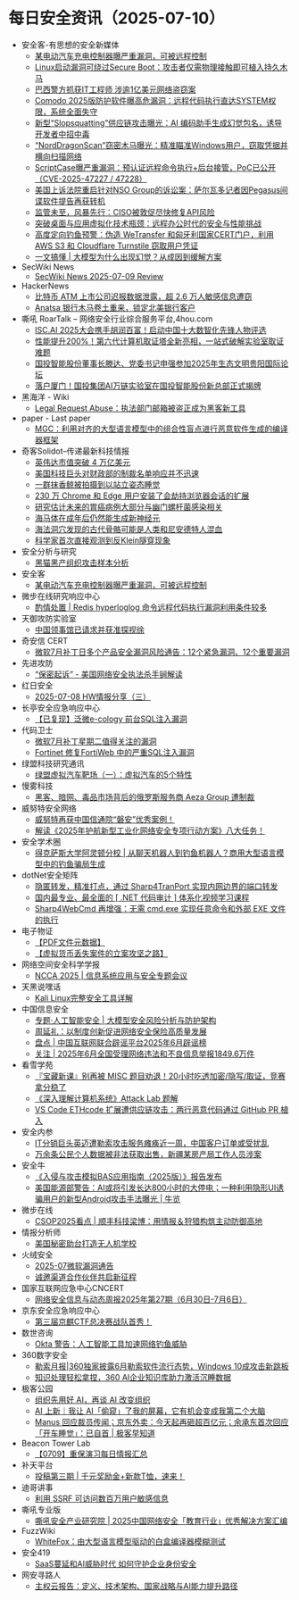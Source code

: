 # 每日安全资讯（2025-07-10）

- 安全客-有思想的安全新媒体
  - [某电动汽车充电控制器曝严重漏洞，可被远程控制](https://www.anquanke.com/post/id/309651)
  - [Linux启动漏洞可绕过Secure Boot：攻击者仅需物理接触即可植入持久木马](https://www.anquanke.com/post/id/309592)
  - [巴西警方抓获IT工程师 涉逾1亿美元网络盗窃案](https://www.anquanke.com/post/id/309596)
  - [Comodo 2025版防护软件曝高危漏洞：远程代码执行直达SYSTEM权限，系统全面失守](https://www.anquanke.com/post/id/309600)
  - [新型“Slopsquatting”供应链攻击曝光：AI 编码助手生成幻觉包名，诱导开发者中招中毒](https://www.anquanke.com/post/id/309608)
  - [“NordDragonScan”窃密木马曝光：精准瞄准Windows用户，窃取凭据并横向扫描网络](https://www.anquanke.com/post/id/309614)
  - [ScriptCase曝严重漏洞：预认证远程命令执行+后台接管，PoC已公开（CVE-2025-47227 / 47228）](https://www.anquanke.com/post/id/309582)
  - [美国上诉法院重启针对NSO Group的诉讼案：萨尔瓦多记者因Pegasus间谍软件提告再获转机](https://www.anquanke.com/post/id/309621)
  - [监管未至，风暴先行：CISO被敦促尽快修复API风险](https://www.anquanke.com/post/id/309625)
  - [突破桌面与应用虚拟化技术瓶颈：远程办公时代的安全与性能挑战](https://www.anquanke.com/post/id/309631)
  - [高度定向钓鱼预警：伪造 WeTransfer 和匈牙利国家CERT门户，利用 AWS S3 和 Cloudflare Turnstile 窃取用户凭证](https://www.anquanke.com/post/id/309638)
  - [一文搞懂 | 大模型为什么出现幻觉？从成因到缓解方案](https://www.anquanke.com/post/id/309642)
- SecWiki News
  - [SecWiki News 2025-07-09 Review](http://www.sec-wiki.com/?2025-07-09)
- HackerNews
  - [比特币 ATM 上市公司迟报数据泄露，超 2.6 万人敏感信息遭窃](https://hackernews.cc/archives/59672)
  - [Anatsa 银行木马卷土重来，锁定北美银行客户](https://hackernews.cc/archives/59669)
- 嘶吼 RoarTalk – 网络安全行业综合服务平台,4hou.com
  - [ISC.AI 2025大会携手胡润百富！启动中国十大数智化先锋人物评选](https://www.4hou.com/posts/qoq2)
  - [性能提升200%！第六代计算机取证塔全新亮相，一站式破解实验室取证难题](https://www.4hou.com/posts/l0l5)
  - [国投智能股份董事长滕达、党委书记申强参加2025年生态文明贵阳国际论坛](https://www.4hou.com/posts/kgk5)
  - [落户厦门！国投集团AI万链实验室在国投智能股份新总部正式揭牌](https://www.4hou.com/posts/jBjR)
- 黑海洋 - Wiki
  - [Legal Request Abuse：执法部门邮箱被盗正成为黑客新工具](https://blog.upx8.com/4824)
- paper - Last paper
  - [MGC：利用对齐的大型语言模型中的组合性盲点进行恶意软件生成的编译器框架](https://paper.seebug.org/3336/)
- 奇客Solidot–传递最新科技情报
  - [英伟达市值突破 4 万亿美元](https://www.solidot.org/story?sid=81760)
  - [美国科技巨头对财政部的制裁名单响应并不迅速](https://www.solidot.org/story?sid=81759)
  - [一群抹香鲸被拍摄到以站立姿态睡觉](https://www.solidot.org/story?sid=81758)
  - [230 万 Chrome 和 Edge 用户安装了会劫持浏览器会话的扩展](https://www.solidot.org/story?sid=81757)
  - [研究估计未来的胃癌病例大部分与幽门螺杆菌感染相关](https://www.solidot.org/story?sid=81756)
  - [海马体在成年后仍然能生成新神经元](https://www.solidot.org/story?sid=81755)
  - [海法洞穴发现的古代骨骼可能是人类和尼安德特人混血](https://www.solidot.org/story?sid=81754)
  - [科学家首次直接观测到反Klein隧穿现象](https://www.solidot.org/story?sid=81753)
- 安全分析与研究
  - [黑猫黑产组织攻击样本分析](https://mp.weixin.qq.com/s?__biz=MzA4ODEyODA3MQ==&mid=2247492685&idx=1&sn=071cc3e8af155a71b22de39e30faa332)
- 安全客
  - [某电动汽车充电控制器曝严重漏洞，可被远程控制](https://mp.weixin.qq.com/s?__biz=MzA5ODA0NDE2MA==&mid=2649788773&idx=1&sn=55305289f7f57f30bee8bcac340fbe90)
- 微步在线研究响应中心
  - [酌情处置 | Redis hyperloglog 命令远程代码执行漏洞利用条件较多](https://mp.weixin.qq.com/s?__biz=Mzg5MTc3ODY4Mw==&mid=2247507834&idx=1&sn=cb2a5fffe56db189abdb84f8cf483df4)
- 天御攻防实验室
  - [中国领事馆已请求并获准探视徐](https://mp.weixin.qq.com/s?__biz=MzU0MzgyMzM2Nw==&mid=2247486425&idx=1&sn=95e5834239196f1cde95708113abe100)
- 奇安信 CERT
  - [微软7月补丁日多个产品安全漏洞风险通告：12个紧急漏洞、12个重要漏洞](https://mp.weixin.qq.com/s?__biz=MzU5NDgxODU1MQ==&mid=2247503573&idx=1&sn=23659d5f1d53b4d6927caad698660884)
- 先进攻防
  - [“保密起诉” - 美国网络安全执法杀手锏解读](https://mp.weixin.qq.com/s?__biz=MzI1MDA1MjcxMw==&mid=2649908525&idx=1&sn=b2b9946bdb1d3861efda809c581caaa8)
- 红日安全
  - [2025-07-08 HW情报分享（三）](https://mp.weixin.qq.com/s?__biz=MzI4NjEyMDk0MA==&mid=2649851850&idx=1&sn=fbd1424d470d489fbb9a342e2724833c)
- 长亭安全应急响应中心
  - [【已复现】泛微e-cology 前台SQL注入漏洞](https://mp.weixin.qq.com/s?__biz=MzIwMDk1MjMyMg==&mid=2247492872&idx=1&sn=90db05effb93a6cd8efb63c5fa4dfa0d)
- 代码卫士
  - [微软7月补丁星期二值得关注的漏洞](https://mp.weixin.qq.com/s?__biz=MzI2NTg4OTc5Nw==&mid=2247523530&idx=1&sn=df2ccc1c3c4a214c1b1a95b51694da62)
  - [Fortinet 修复FortiWeb 中的严重SQL注入漏洞](https://mp.weixin.qq.com/s?__biz=MzI2NTg4OTc5Nw==&mid=2247523530&idx=2&sn=e19607b9a1bbf6bc70c902e40f0de1d3)
- 绿盟科技研究通讯
  - [绿盟虚拟汽车靶场（一）：虚拟汽车的5个特性](https://mp.weixin.qq.com/s?__biz=MzIyODYzNTU2OA==&mid=2247498884&idx=1&sn=9c730477fd5e9c9570545fcb9164956b)
- 慢雾科技
  - [黑客、暗网、毒品市场背后的俄罗斯服务商 Aeza Group 遭制裁](https://mp.weixin.qq.com/s?__biz=MzU4ODQ3NTM2OA==&mid=2247502618&idx=1&sn=5bb6638c4d4491a82263d06e8a361194)
- 威努特安全网络
  - [威努特再获中国信通院“磐安”优秀案例！](https://mp.weixin.qq.com/s?__biz=MzAwNTgyODU3NQ==&mid=2651134223&idx=1&sn=86217b84e90660a378cd5cf4ef2109ac)
  - [解读《2025年护航新型工业化网络安全专项行动方案》八大任务！](https://mp.weixin.qq.com/s?__biz=MzAwNTgyODU3NQ==&mid=2651134187&idx=1&sn=d663bf084b34421d48bb5fe8cf468a2a)
- 安全学术圈
  - [得克萨斯大学阿灵顿分校 | 从聊天机器人到钓鱼机器人？商用大型语言模型中的钓鱼骗局生成](https://mp.weixin.qq.com/s?__biz=MzU5MTM5MTQ2MA==&mid=2247492890&idx=1&sn=e0a5e2e1bb1ed75e36c332cafe5c5976)
- dotNet安全矩阵
  - [隐匿转发，精准打点，通过 Sharp4TranPort 实现内网边界的端口转发](https://mp.weixin.qq.com/s?__biz=MzUyOTc3NTQ5MA==&mid=2247500047&idx=1&sn=666884e039408d7814148dbdb174012d)
  - [国内最专业、最全面的 [ .NET 代码审计 ] 体系化视频学习课程](https://mp.weixin.qq.com/s?__biz=MzUyOTc3NTQ5MA==&mid=2247500047&idx=2&sn=6091c4ef60da19b05529080f587b3b64)
  - [Sharp4WebCmd 再增强：无需 cmd.exe 实现任意命令和外部 EXE 文件的执行](https://mp.weixin.qq.com/s?__biz=MzUyOTc3NTQ5MA==&mid=2247500047&idx=3&sn=5898537334a055772190b5534432a58f)
- 电子物证
  - [【PDF文件元数据】](https://mp.weixin.qq.com/s?__biz=MzAwNDcwMDgzMA==&mid=2651048516&idx=1&sn=6147584579d58843b3cf8f88bbdbc0b3)
  - [【虚拟货币丢失案件的立案攻坚之路】](https://mp.weixin.qq.com/s?__biz=MzAwNDcwMDgzMA==&mid=2651048516&idx=2&sn=648a9884a768e6b215ab54a0c049bc03)
- 网络空间安全科学学报
  - [NCCA 2025 | 信息系统应用与安全专题会议](https://mp.weixin.qq.com/s?__biz=MzI0NjU2NDMwNQ==&mid=2247505700&idx=1&sn=cf58329928d1389a80783c71bc354a49)
- 天黑说嘿话
  - [Kali Linux完整安全工具详解](https://mp.weixin.qq.com/s?__biz=MzI5NTQ5MTAzMA==&mid=2247484505&idx=1&sn=c8c4fe734de6502f67585f406b8441cc)
- 中国信息安全
  - [专题·人工智能安全 | 大模型安全风险分析与防护架构](https://mp.weixin.qq.com/s?__biz=MzA5MzE5MDAzOA==&mid=2664245362&idx=1&sn=4f30720a3a7c270de1f120b6710a4a2e)
  - [周延礼：以制度创新促进网络安全保险高质量发展](https://mp.weixin.qq.com/s?__biz=MzA5MzE5MDAzOA==&mid=2664245362&idx=2&sn=f302c0ccb1906e68bacac335fcf60242)
  - [盘点 | 中国互联网联合辟谣平台2025年6月辟谣榜](https://mp.weixin.qq.com/s?__biz=MzA5MzE5MDAzOA==&mid=2664245362&idx=3&sn=f93c1fbdaed40216d65e777ec3a38862)
  - [关注 | 2025年6月全国受理网络违法和不良信息举报1849.6万件](https://mp.weixin.qq.com/s?__biz=MzA5MzE5MDAzOA==&mid=2664245362&idx=4&sn=9569d5eeb642276e581366196681ca14)
- 看雪学苑
  - [『宝藏新课』别再被 MISC 题目劝退！20小时吃透加密/隐写/取证，竞赛拿分稳了](https://mp.weixin.qq.com/s?__biz=MjM5NTc2MDYxMw==&mid=2458597035&idx=1&sn=8a8fa136541038a3213a81c506b20dec)
  - [《深入理解计算机系统》Attack Lab 题解](https://mp.weixin.qq.com/s?__biz=MjM5NTc2MDYxMw==&mid=2458597035&idx=2&sn=15cd3d4c6fa9fa195612b96f04ceef50)
  - [VS Code ETHcode 扩展遭供应链攻击：两行恶意代码通过 GitHub PR 植入](https://mp.weixin.qq.com/s?__biz=MjM5NTc2MDYxMw==&mid=2458597035&idx=3&sn=948229437771358282ada8c37368af7c)
- 安全内参
  - [IT分销巨头英迈遭勒索攻击服务瘫痪近一周，中国客户订单或受扰乱](https://mp.weixin.qq.com/s?__biz=MzI4NDY2MDMwMw==&mid=2247514662&idx=1&sn=8ec25c4f6ae64e1e6fa6473b426e4623)
  - [万余条公民个人数据被非法获取出售，新疆某房产局工作人员涉案](https://mp.weixin.qq.com/s?__biz=MzI4NDY2MDMwMw==&mid=2247514662&idx=2&sn=2f67c8adbd27ae2eeb700cce2174efbd)
- 安全牛
  - [《入侵与攻击模拟BAS应用指南（2025版）》报告发布](https://mp.weixin.qq.com/s?__biz=MjM5Njc3NjM4MA==&mid=2651137684&idx=1&sn=2ba993d9556c1283ec697f86b0c6cda6)
  - [美国能源部警告：AI或将引发长达800小时的大停电；一种利用隐形UI诱骗用户的新型Android攻击手法曝光 | 牛览](https://mp.weixin.qq.com/s?__biz=MjM5Njc3NjM4MA==&mid=2651137684&idx=2&sn=a1b4c3adb1431010064ee5c6211687d0)
- 微步在线
  - [CSOP2025看点 | 顺丰科技梁博：用情报＆狩猎构筑主动防御高地](https://mp.weixin.qq.com/s?__biz=MzI5NjA0NjI5MQ==&mid=2650184262&idx=1&sn=36d56566714441949ae811ef07d4a4e9)
- 情报分析师
  - [美国秘密助台打造无人机学校](https://mp.weixin.qq.com/s?__biz=MzA3Mjc1MTkwOA==&mid=2650561731&idx=1&sn=2f8357cf928fe2a96565d145f37f9b72)
- 火绒安全
  - [2025-07微软漏洞通告](https://mp.weixin.qq.com/s?__biz=MzI3NjYzMDM1Mg==&mid=2247525965&idx=1&sn=4cce799f1eac9ea200619ceea69704db)
  - [诚邀渠道合作伙伴共启新征程](https://mp.weixin.qq.com/s?__biz=MzI3NjYzMDM1Mg==&mid=2247525965&idx=2&sn=e5d38f82f34b0215357b1072b9902da2)
- 国家互联网应急中心CNCERT
  - [网络安全信息与动态周报2025年第27期（6月30日-7月6日）](https://mp.weixin.qq.com/s?__biz=MzIwNDk0MDgxMw==&mid=2247500106&idx=1&sn=3a2cb73a548c900c440723d559988fb6)
- 京东安全应急响应中心
  - [第三届京麒CTF总决赛战队首秀！](https://mp.weixin.qq.com/s?__biz=MjM5OTk2MTMxOQ==&mid=2727849110&idx=1&sn=f11b9df7b3b204f986d1b365c312aaac)
- 数世咨询
  - [Okta 警告：人工智能工具加速网络钓鱼威胁](https://mp.weixin.qq.com/s?__biz=MzkxNzA3MTgyNg==&mid=2247539530&idx=1&sn=5963c7b3009b0cbc2cb61f42b685286b)
- 360数字安全
  - [勒索月报|360独家披露6月勒索软件流行态势，Windows 10成攻击新跳板](https://mp.weixin.qq.com/s?__biz=MzA4MTg0MDQ4Nw==&mid=2247581165&idx=1&sn=ff4f6f4a81265044515cf364193bc20f)
  - [知识处理轻松拿捏，360 AI企业知识库助力激活沉睡数据](https://mp.weixin.qq.com/s?__biz=MzA4MTg0MDQ4Nw==&mid=2247581165&idx=2&sn=50a9eca4013a773b9c55a3669ed3b80b)
- 极客公园
  - [组织先用好 AI，再谈 AI 改变组织](https://mp.weixin.qq.com/s?__biz=MTMwNDMwODQ0MQ==&mid=2653082422&idx=1&sn=f01085c06fc04c746bfda65c03ce773f)
  - [AI 上新｜我让 AI「偷窥」了我的屏幕，它有机会变成我第二个大脑](https://mp.weixin.qq.com/s?__biz=MTMwNDMwODQ0MQ==&mid=2653082400&idx=1&sn=d117710d0c6c694d8d6d4fbae9aeab62)
  - [Manus 回应裁员传闻；京东外卖：今天起再砸超百亿元；余承东首次回应「开车睡觉」：已自首 | 极客早知道](https://mp.weixin.qq.com/s?__biz=MTMwNDMwODQ0MQ==&mid=2653082361&idx=1&sn=1c5891c8b7a1570356b056ca27d42bcf)
- Beacon Tower Lab
  - [【0709】重保演习每日情报汇总](https://mp.weixin.qq.com/s?__biz=MzkyNzcxNTczNA==&mid=2247487617&idx=1&sn=46404de3fdd028dc988158bf39ce12ea)
- 补天平台
  - [投稿第三期 | 千元奖励金+新款T恤，速来！](https://mp.weixin.qq.com/s?__biz=MzI2NzY5MDI3NQ==&mid=2247508788&idx=1&sn=c420fd6a398f8cc89e939a77bfd98ccb)
- 迪哥讲事
  - [利用 SSRF 可访问数百万用户敏感信息](https://mp.weixin.qq.com/s?__biz=MzIzMTIzNTM0MA==&mid=2247497832&idx=1&sn=cc0e4ae91b2a6b745d5d88017ce6a69c)
- 嘶吼专业版
  - [嘶吼安全产业研究院 | 2025中国网络安全「教育行业」优秀解决方案汇编](https://mp.weixin.qq.com/s?__biz=MzI0MDY1MDU4MQ==&mid=2247583750&idx=1&sn=7d9288c50170e2259671dbf01f468b0b)
- FuzzWiki
  - [WhiteFox：由大型语言模型驱动的白盒编译器模糊测试](https://mp.weixin.qq.com/s?__biz=MzU1NTEzODc3MQ==&mid=2247487224&idx=1&sn=bf052e2ea3708b3f9fbb3a989b413b3d)
- 安全419
  - [SaaS蔓延和AI威胁时代 如何守护企业身份安全](https://mp.weixin.qq.com/s?__biz=MzUyMDQ4OTkyMg==&mid=2247548874&idx=1&sn=c2473dcc24275d8f4ddbf4eb04f01391)
- 网安寻路人
  - [主权云报告：定义、技术架构、国家战略与AI能力提升路径](https://mp.weixin.qq.com/s?__biz=MzIxODM0NDU4MQ==&mid=2247507369&idx=1&sn=21405644ac580e53a190660dd95b4177)
